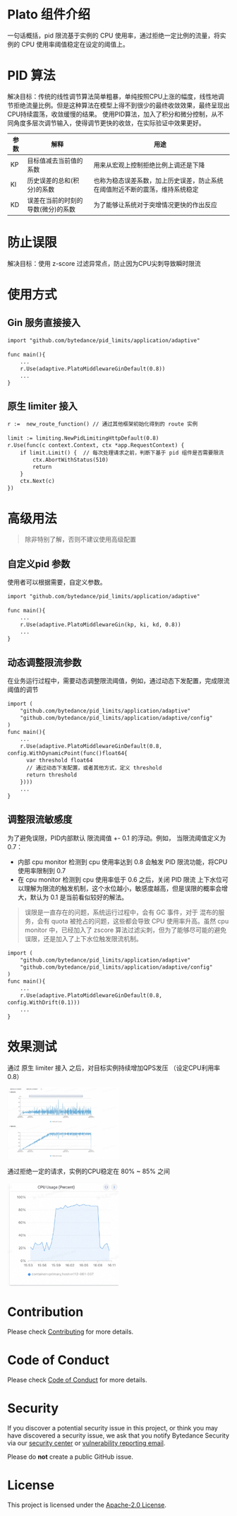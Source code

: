 # Plato 组件介绍
一句话概括，pid 限流基于实例的 CPU 使用率，通过拒绝一定比例的流量，将实例的 CPU 使用率阈值稳定在设定的阈值上。

# PID 算法
解决目标：传统的线性调节算法简单粗暴，单纯按照CPU上涨的幅度，线性地调节拒绝流量比例。但是这种算法在模型上得不到很少的最终收敛效果，最终呈现出CPU持续震荡，收敛缓慢的结果。
使用PID算法，加入了积分和微分控制，从不同角度多层次调节输入，使得调节更快的收敛，在实际验证中效果更好。


| 参数 | 解释 |  用途|
| --- | --- | --- |
| KP |目标值减去当前值的系数  | 用来从宏观上控制拒绝比例上调还是下降 |
|KI|历史误差的总和(积分)的系数|也称为稳态误差系数，加上历史误差，防止系统在阈值附近不断的震荡，维持系统稳定|
|KD|误差在当前的时刻的导数(微分)的系数|为了能够让系统对于突增情况更快的作出反应|


# 防止误限
解决目标：使用 z-score 过滤异常点，防止因为CPU尖刺导致瞬时限流

# 使用方式
## Gin 服务直接接入
```
import "github.com/bytedance/pid_limits/application/adaptive"

func main(){
    ...
    r.Use(adaptive.PlatoMiddlewareGinDefault(0.8))
    ...
}
```
## 原生 limiter 接入
```
r :=  new_route_function() // 通过其他框架初始化得到的 route 实例

limit := limiting.NewPidLimitingHttpDefault(0.8)
r.Use(func(c context.Context, ctx *app.RequestContext) {
    if limit.Limit() {  // 每次处理请求之前，判断下基于 pid 组件是否需要限流
        ctx.AbortWithStatus(510)
        return
    }
    ctx.Next(c)
})
```

# 高级用法
>除非特别了解，否则不建议使用高级配置
## 自定义pid 参数
使用者可以根据需要，自定义参数。
```
import "github.com/bytedance/pid_limits/application/adaptive"

func main(){
    ...
    r.Use(adaptive.PlatoMiddlewareGin(kp, ki, kd, 0.8))
    ...
}
```

## 动态调整限流参数
在业务运行过程中，需要动态调整限流阈值，例如，通过动态下发配置，完成限流阈值的调节
```
import (
    "github.com/bytedance/pid_limits/application/adaptive"
    "github.com/bytedance/pid_limits/application/adaptive/config"
)
func main(){
    ...
    r.Use(adaptive.PlatoMiddlewareGinDefault(0.8, config.WithDynamicPoint(func()float64{
      var threshold float64
      // 通过动态下发配置，或者其他方式，定义 threshold
      return threshold
    })))
    ...
}
```

## 调整限流敏感度
为了避免误限，PID内部默认 限流阈值 +- 0.1 的浮动。例如， 当限流阈值定义为 0.7：
- 内部 cpu monitor 检测到 cpu 使用率达到 0.8 会触发 PID 限流功能，将CPU 使用率限制到 0.7
- 在 cpu monitor 检测到 cpu 使用率低于 0.6 之后，关闭 PID 限流
上下水位可以理解为限流的触发机制，这个水位越小，敏感度越高，但是误限的概率会增大，默认为 0.1 是当前看似较好的解法。
> 误限是一直存在的问题，系统运行过程中，会有 GC 事件，对于 混布的服务，会有 quota 被抢占的问题，这些都会导致 CPU 使用率升高。虽然 cpu monitor 中，已经加入了 zscore 算法过滤尖刺，但为了能够尽可能的避免误限，还是加入了上下水位触发限流机制。

```
import (
    "github.com/bytedance/pid_limits/application/adaptive"
    "github.com/bytedance/pid_limits/application/adaptive/config"
)
func main(){
    ...
    r.Use(adaptive.PlatoMiddlewareGinDefault(0.8, config.WithDrift(0.1)))
    ...
}

```

# 效果测试
通过 原生 limiter 接入 之后，对目标实例持续增加QPS发压 （设定CPU利用率 0.8）

<img src="./images/plato_go_test_qps.jpg" alt="请求QPS 变化" width="50%">


通过拒绝一定的请求，实例的CPU稳定在 80% ~ 85% 之间

<img src="./images/plato_go_test_cpu_usage.jpg" alt="CPU 利用率" width="50%">



# Contribution

Please check [Contributing](CONTRIBUTING.md) for more details.

# Code of Conduct

Please check [Code of Conduct](CODE_OF_CONDUCT.md) for more details.

# Security

If you discover a potential security issue in this project, or think you may
have discovered a security issue, we ask that you notify Bytedance Security via our [security center](https://security.bytedance.com/src) or [vulnerability reporting email](sec@bytedance.com).

Please do **not** create a public GitHub issue.

# License

This project is licensed under the [Apache-2.0 License](LICENSE).
